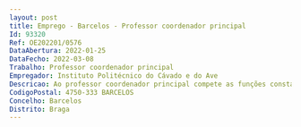 ```yaml
--- 
layout: post
title: Emprego - Barcelos - Professor coordenador principal
Id: 93320
Ref: OE202201/0576
DataAbertura: 2022-01-25
DataFecho: 2022-03-08
Trabalho: Professor coordenador principal
Empregador: Instituto Politécnico do Cávado e do Ave
Descricao: Ao professor coordenador principal compete as funções constantes nos artigos 2º   A, artigo 3º, n.º 5 e artigo 9.º A, n.º1, do ECPDESP.
CodigoPostal: 4750-333 BARCELOS
Concelho: Barcelos
Distrito: Braga
--- 
```

